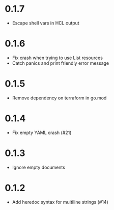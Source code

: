 # 0.1.7

- Escape shell vars in HCL output

# 0.1.6

- Fix crash when trying to use List resources
- Catch panics and print friendly error message

# 0.1.5

- Remove dependency on terraform in go.mod

# 0.1.4

- Fix empty YAML crash (#21)

# 0.1.3

- Ignore empty documents

# 0.1.2

- Add heredoc syntax for multiline strings (#14)
